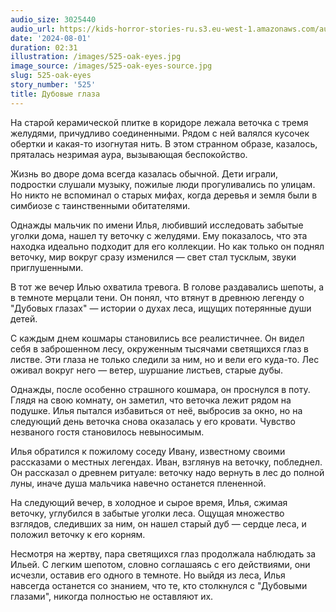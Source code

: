 ```yaml
---
audio_size: 3025440
audio_url: https://kids-horror-stories-ru.s3.eu-west-1.amazonaws.com/audio/525-oak-eyes.mp3
date: '2024-08-01'
duration: 02:31
illustration: /images/525-oak-eyes.jpg
image_source: /images/525-oak-eyes-source.jpg
slug: 525-oak-eyes
story_number: '525'
title: Дубовые глаза
---
```


На старой керамической плитке в коридоре лежала веточка с тремя желудями, причудливо соединенными. Рядом с ней валялся кусочек обертки и какая-то изогнутая нить. В этом странном образе, казалось, пряталась незримая аура, вызывающая беспокойство.

Жизнь во дворе дома всегда казалась обычной. Дети играли, подростки слушали музыку, пожилые люди прогуливались по улицам. Но никто не вспоминал о старых мифах, когда деревья и земля были в симбиозе с таинственными обитателями.

Однажды мальчик по имени Илья, любивший исследовать забытые уголки дома, нашел ту веточку с желудями. Ему показалось, что эта находка идеально подходит для его коллекции. Но как только он поднял веточку, мир вокруг сразу изменился — свет стал тусклым, звуки приглушенными.

В тот же вечер Илью охватила тревога. В голове раздавались шепоты, а в темноте мерцали тени. Он понял, что втянут в древнюю легенду о "Дубовых глазах" — истории о духах леса, ищущих потерянные души детей.

С каждым днем кошмары становились все реалистичнее. Он видел себя в заброшенном лесу, окруженным тысячами светящихся глаз в листве. Эти глаза не только следили за ним, но и вели его куда-то. Лес оживал вокруг него — ветер, шуршание листьев, старые дубы.

Однажды, после особенно страшного кошмара, он проснулся в поту. Глядя на свою комнату, он заметил, что веточка лежит рядом на подушке. Илья пытался избавиться от неё, выбросив за окно, но на следующий день веточка снова оказалась у его кровати. Чувство незваного гостя становилось невыносимым.

Илья обратился к пожилому соседу Ивану, известному своими рассказами о местных легендах. Иван, взглянув на веточку, побледнел. Он рассказал о древнем ритуале: веточку надо вернуть в лес до полной луны, иначе душа мальчика навечно останется плененной.

На следующий вечер, в холодное и сырое время, Илья, сжимая веточку, углубился в забытые уголки леса. Ощущая множество взглядов, следивших за ним, он нашел старый дуб — сердце леса, и положил веточку к его корням.

Несмотря на жертву, пара светящихся глаз продолжала наблюдать за Ильей. С легким шепотом, словно соглашаясь с его действиями, они исчезли, оставив его одного в темноте. Но выйдя из леса, Илья навсегда останется со знанием, что те, кто столкнулся с "Дубовыми глазами", никогда полностью не оставляют их.